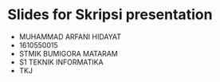 # Slides for Skripsi presentation

- MUHAMMAD ARFANI HIDAYAT
- 1610550015
- STMIK BUMIGORA MATARAM
- S1 TEKNIK INFORMATIKA
- TKJ
